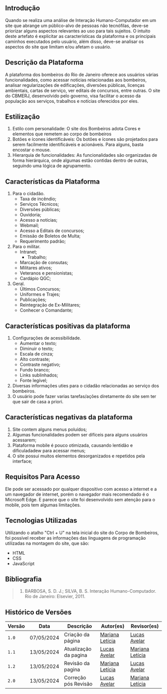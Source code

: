 ## Introdução

</p>    Quando se realiza uma análise de Interação Humano-Computador em um site que abrange um público-alvo de pessoas não tecnófilas, deve-se priorizar alguns aspectos relevantes ao uso para tais sujeitos. O intuito deste artefato é explicitar as características da plataforma e os principais caminhos executados pelo usuário, além disso, deve-se analisar os aspectos do site que limitam e/ou afetam o usuário.</p>


## Descrição da Plataforma

 </p> A plataforma dos bombeiros do Rio de Janeiro oferece aos usuários várias funcionalidades, como acessar notícias relacionadas aos bombeiros, analisar regularizações de edificações, diversões públicas, licenças ambientais, cartas de serviço, ver editais de concursos, entre outras. O site do CBMERJ, desenvolvido pelo governo, visa facilitar o acesso da população aos serviços, trabalhos e notícias oferecidos por eles. </p>

## Estilização 
   
1. Estilo com personalidade: O site dos Bombeiros adota Cores e elementos que remetem ao corpo de bombeiros
2. Botões e ícones identificáveis: Os botões e ícones são projetados para serem facilmente identificáveis e acionáveis. Para alguns, basta encostar o mouse.
3. Hierarquia de funcionalidades: As funcionalidades são organizadas de forma hierárquica, onde algumas estão contidas dentro de outras, seguindo uma lógica de agrupamento.

## Características da Plataforma
   
1. Para o cidadão.
    - Taxa de incêndio;
    - Serviços Técnicos;
    - Diversões públicas;
    - Ouvidoria;
    - Acesso a notícias;
    - Webmail;
    - Acesso a Editais de concursos; 
    - Emissão de Boletos de Multa;
    - Requerimento padrão; 
2. Para o militar.
    - Intranet;
        - Trabalho;
    - Marcação de consutas;
    - Militares ativos;
    - Veteranos e pensionistas;
    - Cardápio QGC;
3. Geral.
    - Últimos Concursos;
    - Uniformes e Trajes;
    - Publicações;
    - Reintegração de Ex-Militares;
    - Conhecer o Comandante;
 
## Características positivas da plataforma

1. Configurações de acessibilidade.
    - Aumentar o texto;
    - Diminuir o texto;
    - Escala de cinza;
    - Alto contraste;
    - Contraste negativo;
    - Fundo branco;
    - Links sublinhados;
    - Fonte legível;
2. Diversas informações uties para o cidadão relacionadas ao serviço dos bombeiros.
3. O usuário pode fazer varias tarefas/ações diretamente do site sem ter que sair de casa a priori.
 
## Características negativas da plataforma 

1. Site contem alguns menus poluídos;
2. Algumas funcionalidades podem ser difíceis para alguns usuários acessarem;
3. Plataforma mobile é pouco otimizada, causando lentidão e dificuladadew para acessar menus;
4. O site possui muitos elementos desorganizados e repetidos pela interface;

## Requisitos Para Acesso 
 
Ele pode ser acessado por qualquer dispositivo com acesso a internet e a um navegador de internet, porém o navegador mais recomendado é o Microsoft Edge. E parece que o site foi desenvolvido sem atenção para o mobile, pois tem algumas limitações. 

## Tecnologias Utilizadas 
 
Utilizando o atalho "Ctrl + U" na tela inicial do site do Corpo de Bombeiros, foi possível receber as informações das linguagens de programação utilizadas na montagem do site, que são:

- HTML <br>
- CSS <br>
- JavaScript <br>


## Bibliografia

> 1. BARBOSA, S. D. J.; SILVA, B. S. Interação Humano-Computador. Rio de Janeiro: Elsevier, 2011.

## Histórico de Versões

| Versão |    Data    | Descrição                                 | Autor(es)                                       | Revisor(es)                                    |
| ------ | :--------: | ----------------------------------------- | ----------------------------------------------- | ---------------------------------------------- |
| `1.0`   | 07/05/2024 | Criação da página                         | [Mariana Letícia](https://github.com/Marianannn) |     [Lucas Avelar](https://github.com/LucasAvelar2711)    |
| `1.1`   | 13/05/2024 | Atualização da pagina                         | [Lucas Avelar](https://github.com/LucasAvelar2711) |     [Mariana Letícia](https://github.com/Marianannn)    |
| `1.2`   | 13/05/2024 | Revisão da pagina                           | [Mariana Letícia](https://github.com/Marianannn) |     [Lucas Avelar](https://github.com/LucasAvelar2711)    |
| `2.0`   | 13/05/2024 | Correção pós Revisão                       | [Lucas Avelar](https://github.com/LucasAvelar2711) |     [Mariana Letícia](https://github.com/Marianannn)    |